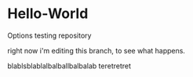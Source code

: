 # Hello-World
Options testing repository


right now i'm editing this branch, to see what happens.

blablsblablalbalballbalbalab
 teretretret
